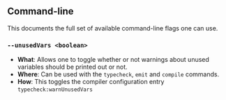 ## Command-line

This documents the full set of available command-line flags one can use.

### `--unusedVars <boolean>`

- **What**: Allows one to toggle whether or not warnings about unused
  variables should be printed out or not.
- **Where**: Can be used with the `typecheck`, `emit` and `compile`
  commands.
- **How**: This toggles the compiler configuration entry
  `typecheck:warnUnusedVars`
